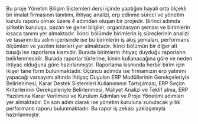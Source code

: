 Bu proje Yönetim Bilişim Sistemleri dersi içinde yaptığım hayali orta ölçekli bir imalat firmasının tanıtımı, ihtiyaç analizi, erp edinme süreci ve yönetim kurulu raporu olmak üzere 4 adımdan oluşan bir projedir. Birinci adımda şirketin kuruluşu, pazarı ve genel bilgiler, organizasyon şeması ve birimlerin kısaca tanımı yer almaktadır. İkinci bölümde birimlerin iş süreçlerinin analizi ve tasarımı bu adım içerisinde ise bu birimlerin iş akış şemaları, performans ölçümleri ve yazılım isterleri yer almaktadır. İkinci bölümün bir diğer alt başığı ise raporlama kısmıdır. Burada birimlerin ihtiyaç duyduğu raporların belirlenmesidir. Burada raporlar türlerine, kimin kullanacağına göre ve neden ihtiyaç olduğuna göre hazırlanmıştır. Raporlama kısmında herbir birim için ikişer tane form bulunmaktadır. Üçüncü adımda ise firmamızın erp yatırımı yapacağı varsayımı altında İhtiyaç Duyulan ERP Modüllerinin Gerekçeleriyle Belirlenmesi, Karar Destek Sistemleri Kullanımının Tartışılması, ERP Seçim Kriterlerinin Gerekçeleriyle Belirlenmesi, Maliyet Analizi ve Teklif alma, ERP Yazılımına Karar Verilmesi ve Kurulum Adımları ve Proje Yönetimi adımları yer almaktadır. En son adım olarak ise yönetim kuruluna sunulacak yıllık performans raporu bulunmaktadır. Bu rapor iş zekası yaklaşımıyla hazırlanmıştır.
